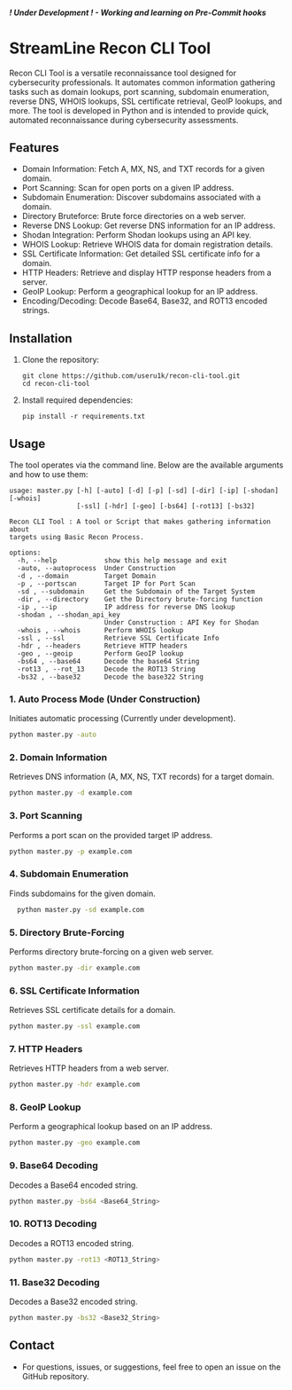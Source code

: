##### ! Under Development ! - Working and learning on Pre-Commit hooks 
# StreamLine Recon CLI Tool 

  Recon CLI Tool is a versatile reconnaissance tool designed for cybersecurity professionals. It automates common information gathering tasks such as domain lookups, port scanning, subdomain enumeration, reverse DNS, WHOIS lookups, SSL certificate retrieval, GeoIP lookups, and more. The tool is developed in Python and is intended to provide quick, automated reconnaissance during cybersecurity assessments.

## Features

  * Domain Information: Fetch A, MX, NS, and TXT records for a given domain.
  * Port Scanning: Scan for open ports on a given IP address.
  * Subdomain Enumeration: Discover subdomains associated with a domain.
  * Directory Bruteforce: Brute force directories on a web server.
  * Reverse DNS Lookup: Get reverse DNS information for an IP address.
  * Shodan Integration: Perform Shodan lookups using an API key.
  * WHOIS Lookup: Retrieve WHOIS data for domain registration details.
  * SSL Certificate Information: Get detailed SSL certificate info for a domain.
  * HTTP Headers: Retrieve and display HTTP response headers from a server.
  * GeoIP Lookup: Perform a geographical lookup for an IP address.
  * Encoding/Decoding: Decode Base64, Base32, and ROT13 encoded strings.

## Installation

1. Clone the repository:
   ```
   git clone https://github.com/useru1k/recon-cli-tool.git
   cd recon-cli-tool
   ```
2. Install required dependencies:
   ```
   pip install -r requirements.txt
   ```
   
## Usage

The tool operates via the command line. Below are the available arguments and how to use them:

```
usage: master.py [-h] [-auto] [-d] [-p] [-sd] [-dir] [-ip] [-shodan] [-whois]
                 [-ssl] [-hdr] [-geo] [-bs64] [-rot13] [-bs32]

Recon CLI Tool : A tool or Script that makes gathering information about
targets using Basic Recon Process.

options:
  -h, --help            show this help message and exit
  -auto, --autoprocess  Under Construction
  -d , --domain         Target Domain
  -p , --portscan       Target IP for Port Scan
  -sd , --subdomain     Get the Subdomain of the Target System
  -dir , --directory    Get the Directory brute-forcing function
  -ip , --ip            IP address for reverse DNS lookup
  -shodan , --shodan_api_key 
                        Under Construction : API Key for Shodan
  -whois , --whois      Perform WHOIS lookup
  -ssl , --ssl          Retrieve SSL Certificate Info
  -hdr , --headers      Retrieve HTTP headers
  -geo , --geoip        Perform GeoIP lookup
  -bs64 , --base64      Decode the base64 String
  -rot13 , --rot_13     Decode the ROT13 String
  -bs32 , --base32      Decode the base322 String

```
### 1. **Auto Process Mode (Under Construction)**
   Initiates automatic processing (Currently under development).
   ```bash
   python master.py -auto
```
### 2. **Domain Information**
  Retrieves DNS information (A, MX, NS, TXT records) for a target domain.
   ```bash
  python master.py -d example.com
```
### 3. **Port Scanning**
  Performs a port scan on the provided target IP address.
   ```bash
  python master.py -p example.com
```
### 4. **Subdomain Enumeration**
Finds subdomains for the given domain.
```bash
  python master.py -sd example.com
```
### 5. **Directory Brute-Forcing**
  Performs directory brute-forcing on a given web server.
   ```bash
  python master.py -dir example.com
```
### 6. **SSL Certificate Information**
  Retrieves SSL certificate details for a domain.
   ```bash
  python master.py -ssl example.com
```
### 7. **HTTP Headers**
  Retrieves HTTP headers from a web server.
   ```bash
  python master.py -hdr example.com
```
### 8. **GeoIP Lookup**
  Perform a geographical lookup based on an IP address.
   ```bash
  python master.py -geo example.com
```
### 9. **Base64 Decoding**
  Decodes a Base64 encoded string.
   ```bash
  python master.py -bs64 <Base64_String>
```
### 10. **ROT13 Decoding**
  Decodes a ROT13 encoded string.
   ```bash
  python master.py -rot13 <ROT13_String>
```
### 11. **Base32 Decoding**
  Decodes a Base32 encoded string.
   ```bash
  python master.py -bs32 <Base32_String>
```
## Contact
* For questions, issues, or suggestions, feel free to open an issue on the GitHub repository.
